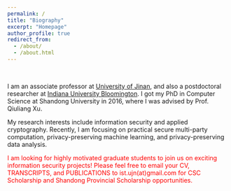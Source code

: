 ```yaml
---
permalink: /
title: "Biography"
excerpt: "Homepage"
author_profile: true
redirect_from: 
  - /about/
  - /about.html
---
```




<br/>

I am an associate professor at [University of Jinan](http://www.ujn.edu.cn/en/), and also a postdoctoral researcher at [Indiana University Bloomington](https://www.indiana.edu). I got my PhD in Computer Science at Shandong University in 2016, where I was advised by Prof. Qiuliang Xu.

My research interests include information security and applied cryptography. Recently, I am focusing on practical secure multi-party computation, privacy-preserving machine learning, and privacy-preserving data analysis.

<span style="color:red;">I am looking for highly motivated graduate students to join us on exciting information security projects! Please feel free to email your CV, TRANSCRIPTS, and PUBLICATIONS to ist.ujn(at)gmail.com for CSC Scholarship and Shandong Provincial Scholarship opportunities. </span>

<!--Contact us
------
Please contact us at ist.ujn(at)gmail.com if you have any questions.
Please contact us at ![avatar](/email.png) if you have any questions.-->
